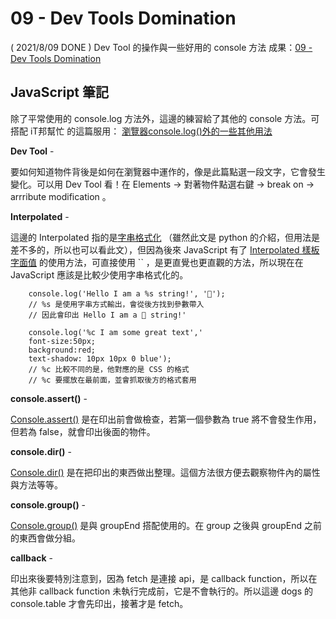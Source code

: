 
# 09 - Dev Tools Domination
( 2021/8/09 DONE ) Dev Tool 的操作與一些好用的 console 方法
成果：[09 - Dev Tools Domination](https://alice-nor.github.io/JavaScript30/08%20-%20Fun%20with%20HTML5%20Canvas/index.html) 

## JavaScript 筆記 ##

除了平常使用的 console.log 方法外，這邊的練習給了其他的 console 方法。可搭配 iT邦幫忙 的這篇服用： [瀏覽器console.log()外的一些其他用法](https://ithelp.ithome.com.tw/articles/10209871)


**Dev Tool** - 

要如何知道物件背後是如何在瀏覽器中運作的，像是此篇點選一段文字，它會發生變化。可以用 Dev Tool 看！在 Elements -> 對著物件點選右鍵 -> break on -> arrribute modification 。

**Interpolated** - 

這邊的 Interpolated 指的是[字串格式化](https://openhome.cc/Gossip/Python/StringFormat.html) （雖然此文是 python 的介紹，但用法是差不多的，所以也可以看此文），但因為後來 JavaScript 有了 [Interpolated 樣板字面值](https://developer.mozilla.org/zh-TW/docs/Web/JavaScript/Reference/Template_literals) 的使用方法，可直接使用 `` ，是更直覺也更直觀的方法，所以現在在 JavaScript 應該是比較少使用字串格式化的。

        console.log('Hello I am a %s string!', '💩');
        // %s 是使用字串方式輸出，會從後方找到參數帶入
        // 因此會印出 Hello I am a 💩 string!'

        console.log('%c I am some great text','
        font-size:50px;
        background:red;
        text-shadow: 10px 10px 0 blue');
        // %c 比較不同的是，他對應的是 CSS 的格式
        // %c 要擺放在最前面，並會抓取後方的格式套用


**console.assert()** - 

[Console.assert()](https://developer.mozilla.org/zh-TW/docs/Web/API/console/assert) 是在印出前會做檢查，若第一個參數為 true 將不會發生作用，但若為 false，就會印出後面的物件。


**console.dir()** -

[Console.dir()](https://developer.mozilla.org/en-US/docs/Web/API/console/dir) 是在把印出的東西做出整理。這個方法很方便去觀察物件內的屬性與方法等等。

**console.group()** -

[Console.group()](https://developer.mozilla.org/zh-CN/docs/Web/API/console/group) 是與 groupEnd 搭配使用的。在 group 之後與 groupEnd 之前的東西會做分組。

**callback** -

印出來後要特別注意到，因為 fetch 是連接 api，是 callback function，所以在其他非 callback function 未執行完成前，它是不會執行的。所以這邊 dogs 的 console.table 才會先印出，接著才是 fetch。
